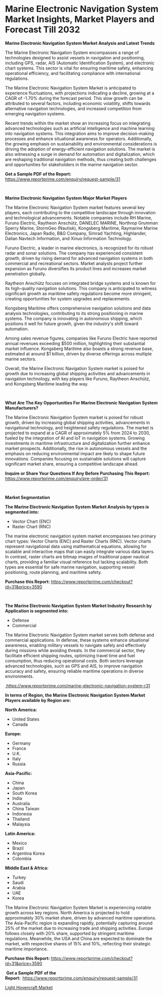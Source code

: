 <p><h1>Marine Electronic Navigation System Market Insights, Market Players and Forecast Till 2032</h1></p><p><strong>Marine Electronic Navigation System Market Analysis and Latest Trends</strong></p>
<p><p>The Marine Electronic Navigation System encompasses a range of technologies designed to assist vessels in navigation and positioning, including GPS, radar, AIS (Automatic Identification System), and electronic chart systems. This sector is vital for ensuring maritime safety, enhancing operational efficiency, and facilitating compliance with international regulations.</p><p>The Marine Electronic Navigation System Market is anticipated to experience fluctuations, with projections indicating a decline, growing at a CAGR of -1.70% during the forecast period. This slow growth can be attributed to several factors, including economic volatility, shifts towards alternative navigation technologies, and increased competition from emerging navigation systems.</p><p>Recent trends within the market show an increasing focus on integrating advanced technologies such as artificial intelligence and machine learning into navigation systems. This integration aims to improve decision-making processes and enhance situational awareness for operators. Additionally, the growing emphasis on sustainability and environmental considerations is driving the adoption of energy-efficient navigation solutions. The market is also witnessing a surge in demand for automation and digitalization, which are reshaping traditional navigation methods, thus creating both challenges and opportunities for stakeholders in the marine navigation sector.</p></p>
<p><strong>Get a Sample PDF of the Report:&nbsp;</strong> <a href="https://www.reportprime.com/enquiry/request-sample/31?utm_campaign=3094&utm_medium=2&utm_source=Github&utm_content=ia&utm_term=17032025&utm_id=marine-electronic-navigation-system">https://www.reportprime.com/enquiry/request-sample/31</a></p>
<p>&nbsp;</p>
<p><strong>Marine Electronic Navigation System Major Market Players</strong></p>
<p><p>The Marine Electronic Navigation System market features several key players, each contributing to the competitive landscape through innovation and technological advancements. Notable companies include RH Marine, Furuno Electric, Raytheon Anschütz, DANELEC MARINE, Northrop Grumman Sperry Marine, StormGeo (Nautisk), Kongsberg Maritime, Raymarine Marine Electronics, Japan Radio, B&G Company, Simrad Yachting, Highlander, Dalian Navtech Information, and Xinuo Information Technology.</p><p>Furuno Electric, a leader in marine electronics, is recognized for its robust radar and sonar solutions. The company has experienced consistent growth, driven by rising demand for advanced navigation systems in both commercial and recreational sectors. Market analysts project further expansion as Furuno diversifies its product lines and increases market penetration globally.</p><p>Raytheon Anschütz focuses on integrated bridge systems and is known for its high-quality navigation solutions. This company is anticipated to witness significant growth as maritime safety regulations become more stringent, creating opportunities for system upgrades and replacements. </p><p>Kongsberg Maritime offers comprehensive navigation solutions and data analysis technologies, contributing to its strong positioning in marine systems. The company is innovating in autonomous shipping, which positions it well for future growth, given the industry's shift toward automation.</p><p>Among sales revenue figures, companies like Furuno Electric have reported annual revenues exceeding $500 million, highlighting their substantial market influence. Kongsberg Maritime also boasts a strong revenue base, estimated at around $1 billion, driven by diverse offerings across multiple marine sectors.</p><p>Overall, the Marine Electronic Navigation System market is poised for growth due to increasing global shipping activities and advancements in navigation technology, with key players like Furuno, Raytheon Anschütz, and Kongsberg Maritime leading the way.</p></p>
<p>&nbsp;</p>
<p><strong>What Are The Key Opportunities For Marine Electronic Navigation System Manufacturers?</strong></p>
<p><p>The Marine Electronic Navigation System market is poised for robust growth, driven by increasing global shipping activities, advancements in navigational technology, and heightened safety regulations. The market is projected to expand at a CAGR of approximately 5% from 2024 to 2030, fueled by the integration of AI and IoT in navigation systems. Growing investments in maritime infrastructure and digitalization further enhance market prospects. Additionally, the rise in autonomous vessels and the emphasis on reducing environmental impact are likely to shape future innovations. Companies focusing on sustainable solutions will capture significant market share, ensuring a competitive landscape ahead.</p></p>
<p><strong>Inquire or Share Your Questions If Any Before Purchasing This Report:</strong> <a href="https://www.reportprime.com/enquiry/pre-order/31?utm_campaign=3094&utm_medium=2&utm_source=Github&utm_content=ia&utm_term=17032025&utm_id=marine-electronic-navigation-system">https://www.reportprime.com/enquiry/pre-order/31</a></p>
<p>&nbsp;</p>
<p><strong>Market Segmentation</strong></p>
<p><strong>The Marine Electronic Navigation System Market Analysis by types is segmented into:</strong></p>
<p><ul><li>Vector Chart (ENC)</li><li>Raster Chart (RNC)</li></ul></p>
<p><p>The marine electronic navigation system market encompasses two primary chart types: Vector Charts (ENC) and Raster Charts (RNC). Vector charts represent navigational data using mathematical equations, allowing for scalable and interactive maps that can easily integrate various data layers. In contrast, raster charts are bitmap images of traditional paper nautical charts, providing a familiar visual reference but lacking scalability. Both types are essential for safe marine navigation, supporting vessel positioning, route planning, and maritime safety.</p></p>
<p><strong>Purchase this Report:&nbsp;</strong><a href="https://www.reportprime.com/checkout?id=31&price=3590&utm_campaign=3094&utm_medium=2&utm_source=Github&utm_content=ia&utm_term=17032025&utm_id=marine-electronic-navigation-system">https://www.reportprime.com/checkout?id=31&price=3590</a></p>
<p>&nbsp;</p>
<p><strong>The Marine Electronic Navigation System Market Industry Research by Application is segmented into:</strong></p>
<p><ul><li>Defense</li><li>Commercial</li></ul></p>
<p><p>The Marine Electronic Navigation System market serves both defense and commercial applications. In defense, these systems enhance situational awareness, enabling military vessels to navigate safely and effectively during missions while avoiding threats. In the commercial sector, they facilitate efficient shipping routes, optimizing travel time and fuel consumption, thus reducing operational costs. Both sectors leverage advanced technologies, such as GPS and AIS, to improve navigation accuracy and safety, ensuring reliable maritime operations in diverse environments.</p></p>
<p><a href="https://www.reportprime.com/marine-electronic-navigation-system-r31?utm_campaign=3094&utm_medium=2&utm_source=Github&utm_content=ia&utm_term=17032025&utm_id=marine-electronic-navigation-system">&nbsp;https://www.reportprime.com/marine-electronic-navigation-system-r31</a></p>
<p><strong>In terms of Region, the Marine Electronic Navigation System Market Players available by Region are:</strong></p>
<p>
    <p> <strong> North America: </strong>
        <ul>
            <li>United States</li>
            <li>Canada</li>
        </ul>
        </p> 
    <p> <strong> Europe: </strong>
        <ul>
            <li>Germany</li>
            <li>France</li>
            <li>U.K.</li>
            <li>Italy</li>
            <li>Russia</li>
        </ul>
        </p> 
    <p> <strong> Asia-Pacific: </strong>
        <ul>
            <li>China</li>
            <li>Japan</li>
            <li>South Korea</li>
            <li>India</li>
            <li>Australia</li>
            <li>China Taiwan</li>
            <li>Indonesia</li>
            <li>Thailand</li>
            <li>Malaysia</li>
        </ul>
        </p> 
    <p> <strong> Latin America: </strong>
        <ul>
            <li>Mexico</li>
            <li>Brazil</li>
            <li>Argentina Korea</li>
            <li>Colombia</li>
        </ul>
        </p> 
    <p> <strong> Middle East & Africa: </strong>
        <ul>
            <li>Turkey</li>
            <li>Saudi</li>
            <li>Arabia</li>
            <li>UAE</li>
            <li>Korea</li>
        </ul>
    </p>
    </p>
<p><p>The Marine Electronic Navigation System Market is experiencing notable growth across key regions. North America is projected to hold approximately 30% market share, driven by advanced maritime operations. The Asia-Pacific region is expanding rapidly, potentially capturing around 25% of the market due to increasing trade and shipping activities. Europe follows closely with 20% share, supported by stringent maritime regulations. Meanwhile, the USA and China are expected to dominate the market, with respective shares of 15% and 10%, reflecting their strategic maritime importance.</p></p>
<p><strong>Purchase this Report: </strong><a href="https://www.reportprime.com/checkout?id=31&price=3590&utm_campaign=3094&utm_medium=2&utm_source=Github&utm_content=ia&utm_term=17032025&utm_id=marine-electronic-navigation-system">https://www.reportprime.com/checkout?id=31&price=3590</a></p>
<p>&nbsp;<strong>Get a Sample PDF of the Report:&nbsp;&nbsp;</strong><a href="https://www.reportprime.com/enquiry/request-sample/31?utm_campaign=3094&utm_medium=2&utm_source=Github&utm_content=ia&utm_term=17032025&utm_id=marine-electronic-navigation-system">https://www.reportprime.com/enquiry/request-sample/31</a></p>
<p><strong></strong></p>
<p><p><a href="https://github.com/leyesamilej/Market-Research-Report-List-1/blob/main/light-hovercraft-market.md?utm_campaign=3094&utm_medium=2&utm_source=Github&utm_content=ia&utm_term=17032025&utm_id=marine-electronic-navigation-system">Light Hovercraft Market</a></p></p>